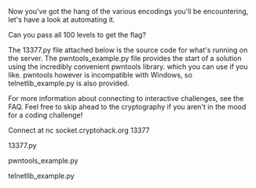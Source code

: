 Now you've got the hang of the various encodings you'll be encountering, let's have a look at automating it.

Can you pass all 100 levels to get the flag?

The 13377.py file attached below is the source code for what's running on the server. The pwntools_example.py file provides the start of a solution using the incredibly convenient pwntools library. which you can use if you like. pwntools however is incompatible with Windows, so telnetlib_example.py is also provided.

For more information about connecting to interactive challenges, see the FAQ. Feel free to skip ahead to the cryptography if you aren't in the mood for a coding challenge!

Connect at nc socket.cryptohack.org 13377

13377.py

pwntools_example.py

telnetlib_example.py